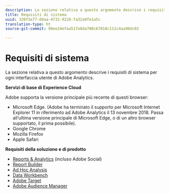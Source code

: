 ```yaml
---
description: La sezione relativa a questo argomento descrive i requisiti di sistema per ogni interfaccia utente di Adobe Analytics.
title: Requisiti di sistema
uuid: 320f3e77-69aa-4732-9228-fa32a9fe1a5c
translation-type: ht
source-git-commit: 99ee24efaa517e8da700c67818c111c4aa90dc02

---
```



# Requisiti di sistema

La sezione relativa a questo argomento descrive i requisiti di sistema per ogni interfaccia utente di Adobe Analytics.

**Servizi di base di Experience Cloud**

Adobe supporta la versione principale più recente di questi browser:

* Microsoft Edge. (Adobe ha terminato il supporto per Microsoft Internet Explorer 11 in riferimento ad Adobe Analytics il 13 novembre 2018. Passa all’ultima versione principale di Microsoft Edge, o di un altro browser supportato, il prima possibile).
* Google Chrome
* Mozilla Firefox
* Apple Safari

**Requisiti della soluzione e di prodotto**

* [Reports &amp; Analytics](https://marketing.adobe.com/resources/help/it_IT/sc/user/requirements.html) (incluso Adobe Social)
* [Report Builder](https://marketing.adobe.com/resources/help/it_IT/arb/system_requirements.html)
* [Ad Hoc Analysis](https://marketing.adobe.com/resources/help/it_IT/dsc/c_sys_reqs.html)
* [Data Workbench](https://marketing.adobe.com/resources/help/en_US/insight/install/c_Data_Workbench_Client_install.html)
* [Adobe Target](https://docs.adobe.com/content/help/it-IT/target/using/implement-target/before-implement/supported-browsers.translate.html)
* [Adobe Audience Manager](https://docs.adobe.com/content/help/it-IT/audience-manager/user-guide/reference/supported-browsers.html)

